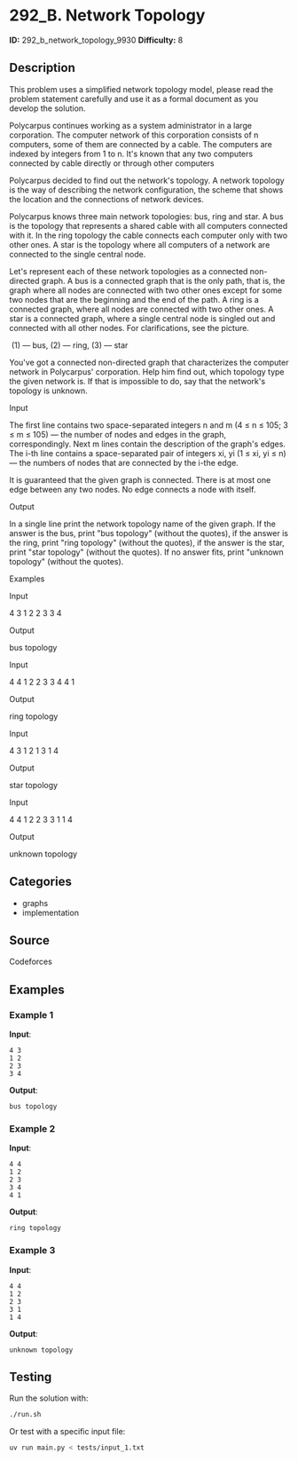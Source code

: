 # 292_B. Network Topology

**ID:** 292_b_network_topology_9930
**Difficulty:** 8

## Description

This problem uses a simplified network topology model, please read the problem statement carefully and use it as a formal document as you develop the solution.

Polycarpus continues working as a system administrator in a large corporation. The computer network of this corporation consists of n computers, some of them are connected by a cable. The computers are indexed by integers from 1 to n. It's known that any two computers connected by cable directly or through other computers

Polycarpus decided to find out the network's topology. A network topology is the way of describing the network configuration, the scheme that shows the location and the connections of network devices.

Polycarpus knows three main network topologies: bus, ring and star. A bus is the topology that represents a shared cable with all computers connected with it. In the ring topology the cable connects each computer only with two other ones. A star is the topology where all computers of a network are connected to the single central node.

Let's represent each of these network topologies as a connected non-directed graph. A bus is a connected graph that is the only path, that is, the graph where all nodes are connected with two other ones except for some two nodes that are the beginning and the end of the path. A ring is a connected graph, where all nodes are connected with two other ones. A star is a connected graph, where a single central node is singled out and connected with all other nodes. For clarifications, see the picture.

<image> (1) — bus, (2) — ring, (3) — star

You've got a connected non-directed graph that characterizes the computer network in Polycarpus' corporation. Help him find out, which topology type the given network is. If that is impossible to do, say that the network's topology is unknown.

Input

The first line contains two space-separated integers n and m (4 ≤ n ≤ 105; 3 ≤ m ≤ 105) — the number of nodes and edges in the graph, correspondingly. Next m lines contain the description of the graph's edges. The i-th line contains a space-separated pair of integers xi, yi (1 ≤ xi, yi ≤ n) — the numbers of nodes that are connected by the i-the edge.

It is guaranteed that the given graph is connected. There is at most one edge between any two nodes. No edge connects a node with itself.

Output

In a single line print the network topology name of the given graph. If the answer is the bus, print "bus topology" (without the quotes), if the answer is the ring, print "ring topology" (without the quotes), if the answer is the star, print "star topology" (without the quotes). If no answer fits, print "unknown topology" (without the quotes).

Examples

Input

4 3
1 2
2 3
3 4


Output

bus topology


Input

4 4
1 2
2 3
3 4
4 1


Output

ring topology


Input

4 3
1 2
1 3
1 4


Output

star topology


Input

4 4
1 2
2 3
3 1
1 4


Output

unknown topology

## Categories

- graphs
- implementation

## Source

Codeforces

## Examples

### Example 1

**Input**:
```
4 3
1 2
2 3
3 4
```

**Output**:
```
bus topology
```

### Example 2

**Input**:
```
4 4
1 2
2 3
3 4
4 1
```

**Output**:
```
ring topology
```

### Example 3

**Input**:
```
4 4
1 2
2 3
3 1
1 4
```

**Output**:
```
unknown topology
```


## Testing

Run the solution with:

```bash
./run.sh
```

Or test with a specific input file:

```bash
uv run main.py < tests/input_1.txt
```
